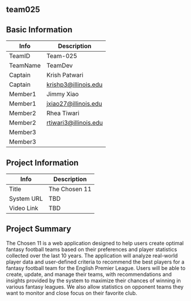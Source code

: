 ## team025

## Basic Information

|   Info      |        Description     |
| ----------- | ---------------------- |
| TeamID      |        Team-025      |
| TeamName    |        TeamDev        |
| Captain     |      Krish Patwari   |
| Captain     |  krishp3@illinois.edu  |
| Member1     |       Jimmy Xiao      |
| Member1     |   jxiao27@illinois.edu  |
| Member2     |         Rhea Tiwari               |
| Member2     |   rtiwari3@illinois.edu                   |
| Member3     |                        |
| Member3     |                     |

## Project Information

|   Info      |        Description     |
| ----------- | ---------------------- |
|  Title      |  The Chosen 11  |
| System URL  |      TBD    |
| Video Link  |      TBD    |

## Project Summary

The Chosen 11 is a web application designed to help users create optimal fantasy football teams based on their preferences and player statistics collected over the last 10 years. The application will analyze real-world player data and user-defined criteria to recommend the best players for a fantasy football team for the English Premier League. Users will be able to create, update, and manage their teams, with recommendations and insights provided by the system to maximize their chances of winning in various fantasy leagues. We also allow statistics on opponent teams they want to monitor and close focus on their favorite club.



